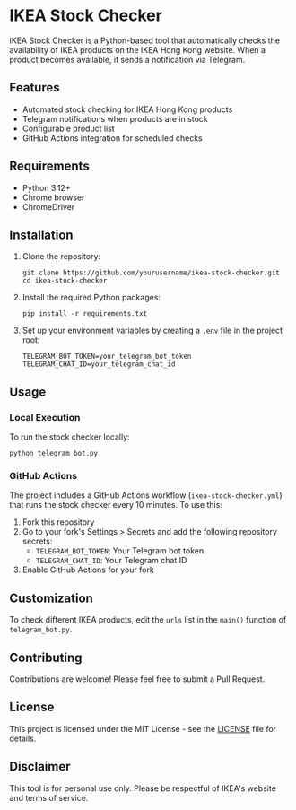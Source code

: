 # IKEA Stock Checker

IKEA Stock Checker is a Python-based tool that automatically checks the availability of IKEA products on the IKEA Hong Kong website. When a product becomes available, it sends a notification via Telegram.

## Features

- Automated stock checking for IKEA Hong Kong products
- Telegram notifications when products are in stock
- Configurable product list
- GitHub Actions integration for scheduled checks

## Requirements

- Python 3.12+
- Chrome browser
- ChromeDriver

## Installation

1. Clone the repository:
   ```
   git clone https://github.com/yourusername/ikea-stock-checker.git
   cd ikea-stock-checker
   ```

2. Install the required Python packages:
   ```
   pip install -r requirements.txt
   ```

3. Set up your environment variables by creating a `.env` file in the project root:
   ```
   TELEGRAM_BOT_TOKEN=your_telegram_bot_token
   TELEGRAM_CHAT_ID=your_telegram_chat_id
   ```

## Usage

### Local Execution

To run the stock checker locally:

```
python telegram_bot.py
```

### GitHub Actions

The project includes a GitHub Actions workflow (`ikea-stock-checker.yml`) that runs the stock checker every 10 minutes. To use this:

1. Fork this repository
2. Go to your fork's Settings > Secrets and add the following repository secrets:
   - `TELEGRAM_BOT_TOKEN`: Your Telegram bot token
   - `TELEGRAM_CHAT_ID`: Your Telegram chat ID
3. Enable GitHub Actions for your fork

## Customization

To check different IKEA products, edit the `urls` list in the `main()` function of `telegram_bot.py`.

## Contributing

Contributions are welcome! Please feel free to submit a Pull Request.

## License

This project is licensed under the MIT License - see the [LICENSE](LICENSE) file for details.

## Disclaimer

This tool is for personal use only. Please be respectful of IKEA's website and terms of service.
